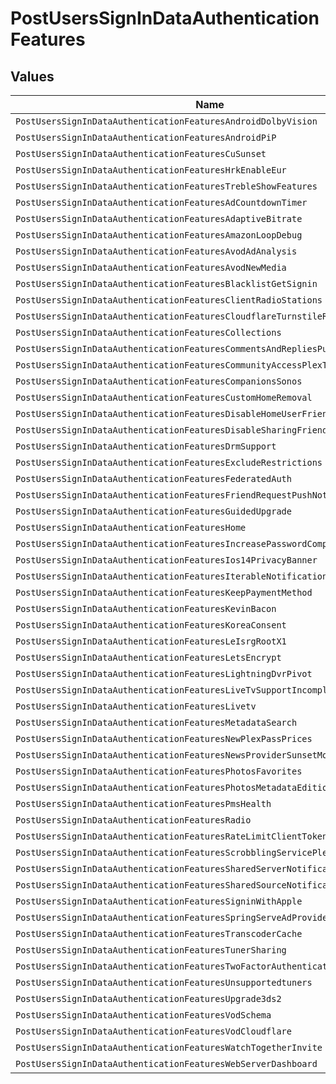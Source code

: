 # PostUsersSignInDataAuthenticationFeatures


## Values

| Name                                                                           | Value                                                                          |
| ------------------------------------------------------------------------------ | ------------------------------------------------------------------------------ |
| `PostUsersSignInDataAuthenticationFeaturesAndroidDolbyVision`                  | Android - Dolby Vision                                                         |
| `PostUsersSignInDataAuthenticationFeaturesAndroidPiP`                          | Android - PiP                                                                  |
| `PostUsersSignInDataAuthenticationFeaturesCuSunset`                            | CU Sunset                                                                      |
| `PostUsersSignInDataAuthenticationFeaturesHrkEnableEur`                        | HRK_enable_EUR                                                                 |
| `PostUsersSignInDataAuthenticationFeaturesTrebleShowFeatures`                  | TREBLE-show-features                                                           |
| `PostUsersSignInDataAuthenticationFeaturesAdCountdownTimer`                    | ad-countdown-timer                                                             |
| `PostUsersSignInDataAuthenticationFeaturesAdaptiveBitrate`                     | adaptive_bitrate                                                               |
| `PostUsersSignInDataAuthenticationFeaturesAmazonLoopDebug`                     | amazon-loop-debug                                                              |
| `PostUsersSignInDataAuthenticationFeaturesAvodAdAnalysis`                      | avod-ad-analysis                                                               |
| `PostUsersSignInDataAuthenticationFeaturesAvodNewMedia`                        | avod-new-media                                                                 |
| `PostUsersSignInDataAuthenticationFeaturesBlacklistGetSignin`                  | blacklist_get_signin                                                           |
| `PostUsersSignInDataAuthenticationFeaturesClientRadioStations`                 | client-radio-stations                                                          |
| `PostUsersSignInDataAuthenticationFeaturesCloudflareTurnstileRequired`         | cloudflare-turnstile-required                                                  |
| `PostUsersSignInDataAuthenticationFeaturesCollections`                         | collections                                                                    |
| `PostUsersSignInDataAuthenticationFeaturesCommentsAndRepliesPushNotifications` | comments_and_replies_push_notifications                                        |
| `PostUsersSignInDataAuthenticationFeaturesCommunityAccessPlexTv`               | community_access_plex_tv                                                       |
| `PostUsersSignInDataAuthenticationFeaturesCompanionsSonos`                     | companions_sonos                                                               |
| `PostUsersSignInDataAuthenticationFeaturesCustomHomeRemoval`                   | custom-home-removal                                                            |
| `PostUsersSignInDataAuthenticationFeaturesDisableHomeUserFriendships`          | disable_home_user_friendships                                                  |
| `PostUsersSignInDataAuthenticationFeaturesDisableSharingFriendships`           | disable_sharing_friendships                                                    |
| `PostUsersSignInDataAuthenticationFeaturesDrmSupport`                          | drm_support                                                                    |
| `PostUsersSignInDataAuthenticationFeaturesExcludeRestrictions`                 | exclude restrictions                                                           |
| `PostUsersSignInDataAuthenticationFeaturesFederatedAuth`                       | federated-auth                                                                 |
| `PostUsersSignInDataAuthenticationFeaturesFriendRequestPushNotifications`      | friend_request_push_notifications                                              |
| `PostUsersSignInDataAuthenticationFeaturesGuidedUpgrade`                       | guided-upgrade                                                                 |
| `PostUsersSignInDataAuthenticationFeaturesHome`                                | home                                                                           |
| `PostUsersSignInDataAuthenticationFeaturesIncreasePasswordComplexity`          | increase-password-complexity                                                   |
| `PostUsersSignInDataAuthenticationFeaturesIos14PrivacyBanner`                  | ios14-privacy-banner                                                           |
| `PostUsersSignInDataAuthenticationFeaturesIterableNotificationTokens`          | iterable-notification-tokens                                                   |
| `PostUsersSignInDataAuthenticationFeaturesKeepPaymentMethod`                   | keep-payment-method                                                            |
| `PostUsersSignInDataAuthenticationFeaturesKevinBacon`                          | kevin-bacon                                                                    |
| `PostUsersSignInDataAuthenticationFeaturesKoreaConsent`                        | korea-consent                                                                  |
| `PostUsersSignInDataAuthenticationFeaturesLeIsrgRootX1`                        | le_isrg_root_x1                                                                |
| `PostUsersSignInDataAuthenticationFeaturesLetsEncrypt`                         | lets_encrypt                                                                   |
| `PostUsersSignInDataAuthenticationFeaturesLightningDvrPivot`                   | lightning-dvr-pivot                                                            |
| `PostUsersSignInDataAuthenticationFeaturesLiveTvSupportIncompleteSegments`     | live-tv-support-incomplete-segments                                            |
| `PostUsersSignInDataAuthenticationFeaturesLivetv`                              | livetv                                                                         |
| `PostUsersSignInDataAuthenticationFeaturesMetadataSearch`                      | metadata_search                                                                |
| `PostUsersSignInDataAuthenticationFeaturesNewPlexPassPrices`                   | new_plex_pass_prices                                                           |
| `PostUsersSignInDataAuthenticationFeaturesNewsProviderSunsetModal`             | news-provider-sunset-modal                                                     |
| `PostUsersSignInDataAuthenticationFeaturesPhotosFavorites`                     | photos-favorites                                                               |
| `PostUsersSignInDataAuthenticationFeaturesPhotosMetadataEdition`               | photos-metadata-edition                                                        |
| `PostUsersSignInDataAuthenticationFeaturesPmsHealth`                           | pms_health                                                                     |
| `PostUsersSignInDataAuthenticationFeaturesRadio`                               | radio                                                                          |
| `PostUsersSignInDataAuthenticationFeaturesRateLimitClientToken`                | rate-limit-client-token                                                        |
| `PostUsersSignInDataAuthenticationFeaturesScrobblingServicePlexTv`             | scrobbling-service-plex-tv                                                     |
| `PostUsersSignInDataAuthenticationFeaturesSharedServerNotification`            | shared_server_notification                                                     |
| `PostUsersSignInDataAuthenticationFeaturesSharedSourceNotification`            | shared_source_notification                                                     |
| `PostUsersSignInDataAuthenticationFeaturesSigninWithApple`                     | signin_with_apple                                                              |
| `PostUsersSignInDataAuthenticationFeaturesSpringServeAdProvider`               | spring_serve_ad_provider                                                       |
| `PostUsersSignInDataAuthenticationFeaturesTranscoderCache`                     | transcoder_cache                                                               |
| `PostUsersSignInDataAuthenticationFeaturesTunerSharing`                        | tuner-sharing                                                                  |
| `PostUsersSignInDataAuthenticationFeaturesTwoFactorAuthentication`             | two-factor-authentication                                                      |
| `PostUsersSignInDataAuthenticationFeaturesUnsupportedtuners`                   | unsupportedtuners                                                              |
| `PostUsersSignInDataAuthenticationFeaturesUpgrade3ds2`                         | upgrade-3ds2                                                                   |
| `PostUsersSignInDataAuthenticationFeaturesVodSchema`                           | vod-schema                                                                     |
| `PostUsersSignInDataAuthenticationFeaturesVodCloudflare`                       | vod_cloudflare                                                                 |
| `PostUsersSignInDataAuthenticationFeaturesWatchTogetherInvite`                 | watch-together-invite                                                          |
| `PostUsersSignInDataAuthenticationFeaturesWebServerDashboard`                  | web_server_dashboard                                                           |